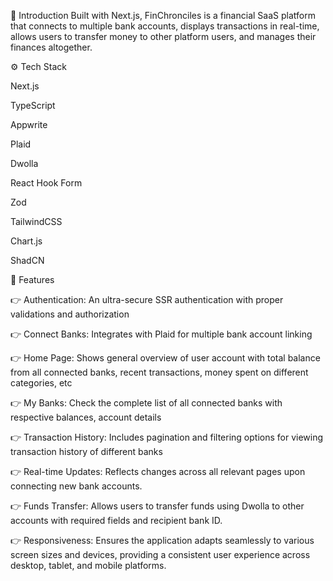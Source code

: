 🤖 Introduction
Built with Next.js, FinChronciles is a financial SaaS platform that connects to multiple bank accounts, displays transactions in real-time, allows users to transfer money to other platform users, and manages their finances altogether.



⚙️ Tech Stack

Next.js

TypeScript

Appwrite

Plaid

Dwolla

React Hook Form

Zod

TailwindCSS

Chart.js

ShadCN

🔋 Features

👉 Authentication: An ultra-secure SSR authentication with proper validations and authorization

👉 Connect Banks: Integrates with Plaid for multiple bank account linking

👉 Home Page: Shows general overview of user account with total balance from all connected banks, recent transactions, money spent on different categories, etc

👉 My Banks: Check the complete list of all connected banks with respective balances, account details

👉 Transaction History: Includes pagination and filtering options for viewing transaction history of different banks

👉 Real-time Updates: Reflects changes across all relevant pages upon connecting new bank accounts.

👉 Funds Transfer: Allows users to transfer funds using Dwolla to other accounts with required fields and recipient bank ID.

👉 Responsiveness: Ensures the application adapts seamlessly to various screen sizes and devices, providing a consistent user experience across desktop, tablet, and mobile platforms.
